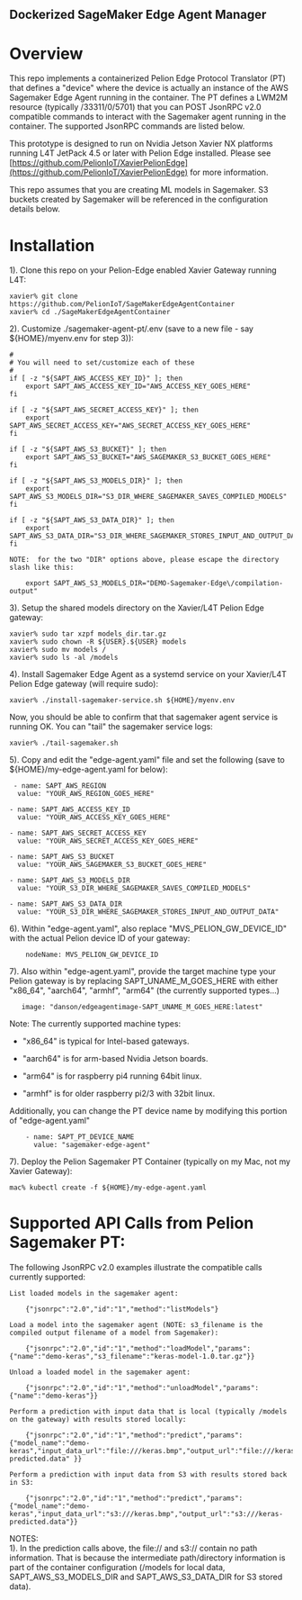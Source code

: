 ## Dockerized SageMaker Edge Agent Manager

# Overview

This repo implements a containerized Pelion Edge Protocol Translator (PT) that defines a "device" where the device is actually an instance of the AWS Sagemaker Edge Agent running in the container. The PT defines a LWM2M resource (typically /33311/0/5701) that you can POST JsonRPC v2.0 compatible commands to interact with the Sagemaker agent running in the container. The supported JsonRPC commands are listed below. 

This prototype is designed to run on Nvidia Jetson Xavier NX platforms running L4T JetPack 4.5 or later with Pelion Edge installed.
Please see [https://github.com/PelionIoT/XavierPelionEdge](https://github.com/PelionIoT/XavierPelionEdge) for more information.

This repo assumes that you are creating ML models in Sagemaker. S3 buckets created by Sagemaker will be referenced in the configuration details below. 

# Installation

1). Clone this repo on your Pelion-Edge enabled Xavier Gateway running L4T:

	xavier% git clone https://github.com/PelionIoT/SageMakerEdgeAgentContainer
	xavier% cd ./SageMakerEdgeAgentContainer

2). Customize ./sagemaker-agent-pt/.env (save to a new file - say ${HOME}/myenv.env for step 3)):

	#
	# You will need to set/customize each of these 
	#
	if [ -z "${SAPT_AWS_ACCESS_KEY_ID}" ]; then
		export SAPT_AWS_ACCESS_KEY_ID="AWS_ACCESS_KEY_GOES_HERE"
	fi
	
	if [ -z "${SAPT_AWS_SECRET_ACCESS_KEY}" ]; then
	    export SAPT_AWS_SECRET_ACCESS_KEY="AWS_SECRET_ACCESS_KEY_GOES_HERE"
	fi
	
	if [ -z "${SAPT_AWS_S3_BUCKET}" ]; then
	    export SAPT_AWS_S3_BUCKET="AWS_SAGEMAKER_S3_BUCKET_GOES_HERE"
	fi
	
	if [ -z "${SAPT_AWS_S3_MODELS_DIR}" ]; then
	    export SAPT_AWS_S3_MODELS_DIR="S3_DIR_WHERE_SAGEMAKER_SAVES_COMPILED_MODELS"
	fi
	
	if [ -z "${SAPT_AWS_S3_DATA_DIR}" ]; then
	    export SAPT_AWS_S3_DATA_DIR="S3_DIR_WHERE_SAGEMAKER_STORES_INPUT_AND_OUTPUT_DATA"
	fi
	
	NOTE:  for the two "DIR" options above, please escape the directory slash like this:
	
		export SAPT_AWS_S3_MODELS_DIR="DEMO-Sagemaker-Edge\/compilation-output"

3). Setup the shared models directory on the Xavier/L4T Pelion Edge gateway:

	xavier% sudo tar xzpf models_dir.tar.gz
	xavier% sudo chown -R ${USER}.${USER} models
	xavier% sudo mv models /
	xavier% sudo ls -al /models

4). Install Sagemaker Edge Agent as a systemd service on your Xavier/L4T Pelion Edge gateway (will require sudo):

	xavier% ./install-sagemaker-service.sh ${HOME}/myenv.env
	
Now, you should be able to confirm that that sagemaker agent service is running OK. You can "tail" the sagemaker service logs:

	xavier% ./tail-sagemaker.sh


5). Copy and edit the "edge-agent.yaml" file and set the following (save to ${HOME}/my-edge-agent.yaml for below):

	 - name: SAPT_AWS_REGION
      value: "YOUR_AWS_REGION_GOES_HERE"
      
    - name: SAPT_AWS_ACCESS_KEY_ID
      value: "YOUR_AWS_ACCESS_KEY_GOES_HERE"
      
    - name: SAPT_AWS_SECRET_ACCESS_KEY
      value: "YOUR_AWS_SECRET_ACCESS_KEY_GOES_HERE"
      
    - name: SAPT_AWS_S3_BUCKET
      value: "YOUR_AWS_SAGEMAKER_S3_BUCKET_GOES_HERE"
      
    - name: SAPT_AWS_S3_MODELS_DIR
      value: "YOUR_S3_DIR_WHERE_SAGEMAKER_SAVES_COMPILED_MODELS"
      
    - name: SAPT_AWS_S3_DATA_DIR
      value: "YOUR_S3_DIR_WHERE_SAGEMAKER_STORES_INPUT_AND_OUTPUT_DATA"
      
6). Within "edge-agent.yaml", also replace "MVS\_PELION\_GW\_DEVICE\_ID" with the actual Pelion device ID of your gateway: 

		nodeName: MVS_PELION_GW_DEVICE_ID
		
7). Also within "edge-agent.yaml", provide the target machine type your Pelion gateway is by replacing
    SAPT\_UNAME\_M\_GOES\_HERE  with either "x86_64", "aarch64", "armhf", "arm64" (the currently supported types...)

       image: "danson/edgeagentimage-SAPT_UNAME_M_GOES_HERE:latest"
       
   Note: The currently supported machine types:
     
   - "x86_64" is typical for Intel-based gateways. 
  
   - "aarch64" is for arm-based Nvidia Jetson boards. 
  
   - "arm64" is for raspberry pi4 running 64bit linux. 
  
   - "armhf" is for older raspberry pi2/3 with 32bit linux.
   
Additionally, you can change the PT device name by modifying this portion of "edge-agent.yaml"
   
   		- name: SAPT_PT_DEVICE_NAME
      	  value: "sagemaker-edge-agent" 
		
7). Deploy the Pelion Sagemaker PT Container (typically on my Mac, not my Xavier Gateway):
 
	mac% kubectl create -f ${HOME}/my-edge-agent.yaml


# Supported API Calls from Pelion Sagemaker PT:

The following JsonRPC v2.0 examples illustrate the compatible calls currently supported:

	List loaded models in the sagemaker agent:
	
		{"jsonrpc":"2.0","id":"1","method":"listModels"}
	
	Load a model into the sagemaker agent (NOTE: s3_filename is the compiled output filename of a model from Sagemaker):
	
		{"jsonrpc":"2.0","id":"1","method":"loadModel","params":{"name":"demo-keras","s3_filename":"keras-model-1.0.tar.gz"}}
	
	Unload a loaded model in the sagemaker agent:
	
		{"jsonrpc":"2.0","id":"1","method":"unloadModel","params":{"name":"demo-keras"}}
	
	Perform a prediction with input data that is local (typically /models on the gateway) with results stored locally:
	
		{"jsonrpc":"2.0","id":"1","method":"predict","params":{"model_name":"demo-keras","input_data_url":"file:///keras.bmp","output_url":"file:///keras-predicted.data" }}
	
	Perform a prediction with input data from S3 with results stored back in S3:
	
		{"jsonrpc":"2.0","id":"1","method":"predict","params":{"model_name":"demo-keras","input_data_url":"s3:///keras.bmp","output_url":"s3:///keras-predicted.data"}}
	
NOTES:  
  1). In the prediction calls above, the file:// and s3:// contain no path information. That is because the intermediate path/directory information is part of the container configuration (/models for local data, SAPT\_AWS\_S3\_MODELS\_DIR and SAPT\_AWS\_S3\_DATA\_DIR for S3 stored data).
